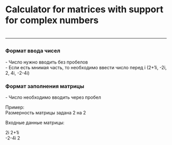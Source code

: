 <h1>Calculator for matrices with support for complex numbers<h1>
<hr>
  
<h3>Формат ввода чисел</h3>
- Число нужно вводить без пробелов <br>
- Если есть мнимая часть, то необходимо ввести число перед i (2+1i, -2i, 2, 4i, -2-4i)
 <br>
 
<h3>Формат заполнения матрицы</h3>
- Число необходимо вводить через пробел
<br>

Пример: <br>
Размерность матрицы задана 2 на 2 <br>

Входные данные матрицы:<br>

2i 2+1i <br>
-2-4i 2 <br>
